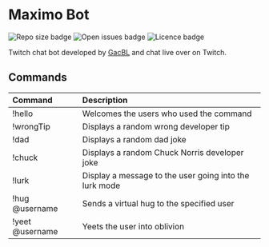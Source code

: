 # Maximo Bot
![Repo size badge](https://img.shields.io/github/repo-size/gigili/maximo-bot?style=for-the-badge)
![Open issues badge](https://img.shields.io/github/issues/gigili/maximo-bot?style=for-the-badge)
![Licence badge](https://img.shields.io/github/license/gigili/maximo-bot?style=for-the-badge)

Twitch chat bot developed by [GacBL](https://twitch.tv/gacbl) and chat live over on Twitch.

## Commands

| Command | Description |
| :------ | :---------- |
| !hello | Welcomes the users who used the command |
| !wrongTip | Displays a random wrong developer tip |
| !dad | Displays a random dad joke |
| !chuck | Displays a random Chuck Norris developer joke |
| !lurk | Display a message to the user going into the lurk mode |
| !hug @username | Sends a virtual hug to the specified user |
| !yeet @username | Yeets the user into oblivion |

